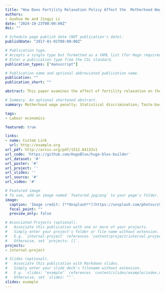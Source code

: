 ```yaml
---
title: "How Does Fertility Relaxation Policy Affect the  Motherhood Wage Penalty"
authors:
- Guohua He and Jingyi Li
date: "2024-10-23T00:00:00Z"
doi: ""

# Schedule page publish date (NOT publication's date).
publishDate: "2017-01-01T00:00:00Z"

# Publication type.
# Accepts a single type but formatted as a YAML list (for Hugo requirements).
# Enter a publication type from the CSL standard.
publication_types: ["manuscript"]

# Publication name and optional abbreviated publication name.
publication: ""
publication_short: ""

abstract: This paper examines the effect of fertility relaxation on the anticipatory motherhood wage penalty, utilizing the China’s two-child policy as quasi-experiment. Our findings reveal heterogeneity in the policy’s effect. For one-child mothers, the policy change signals employers to update their beliefs about potential for future fertility, leading to a significant 9% increase in the wage penalty for them post-policy, compared to the non-mothers. Conversely, mothers who previously violated the policy by having a second child experienced an 8% decrease in their wage penalty as their illegal status was lifted post-policy. These outcomes are primarily attributable to changes in job discrimination rather than shifts in human capital. A further mechanism analysis suggests that the increase in the anticipatory wage penalty for one-child mothers is driven by statistical discrimination, whereas the decrease for two-child mothers is linked to taste-based discrimination post-policy.

# Summary. An optional shortened abstract.
summary: Motherhood wage penalty; Statistical discrimination; Taste-based discrimination; Fertility policy reform

tags:
- Labour economics

featured: true

links:
- name: Custom Link
  url: http://example.org
url_pdf: http://arxiv.org/pdf/1512.04133v1
url_code: 'https://github.com/HugoBlox/hugo-blox-builder'
url_dataset: '#'
url_poster: '#'
url_project: ''
url_slides: ''
url_source: '#'
url_video: '#'

# Featured image
# To use, add an image named `featured.jpg/png` to your page's folder. 
image:
  caption: 'Image credit: [**Unsplash**](https://unsplash.com/photos/s9CC2SKySJM)'
  focal_point: ""
  preview_only: false

# Associated Projects (optional).
#   Associate this publication with one or more of your projects.
#   Simply enter your project's folder or file name without extension.
#   E.g. `internal-project` references `content/project/internal-project/index.md`.
#   Otherwise, set `projects: []`.
projects:
- internal-project

# Slides (optional).
#   Associate this publication with Markdown slides.
#   Simply enter your slide deck's filename without extension.
#   E.g. `slides: "example"` references `content/slides/example/index.md`.
#   Otherwise, set `slides: ""`.
slides: example
---
```


<!-- This work is driven by the results in my [previous paper](/publication/conference-paper/) on LLMs.

{{% callout note %}}
Create your slides in Markdown - click the *Slides* button to check out the example.
{{% /callout %}}

Add the publication's **full text** or **supplementary notes** here. You can use rich formatting such as including [code, math, and images](https://docs.hugoblox.com/content/writing-markdown-latex/). -->
